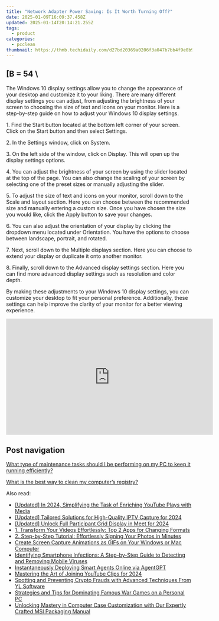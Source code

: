 ```yaml
---
title: "Network Adapter Power Saving: Is It Worth Turning Off?"
date: 2025-01-09T16:09:37.458Z
updated: 2025-01-14T20:14:21.255Z
tags:
  - product
categories:
  - pcclean
thumbnail: https://thmb.techidaily.com/d27bd20369a0206f3a047b7bb4f9e0b9ec6c2aca32544460f90baebbc95c9231.jpg
---
```


## \[B = 54 \

The Windows 10 display settings allow you to change the appearance of your desktop and customize it to your liking. There are many different display settings you can adjust, from adjusting the brightness of your screen to choosing the size of text and icons on your monitor. Here is a step-by-step guide on how to adjust your Windows 10 display settings. 

1\. Find the Start button located at the bottom left corner of your screen. Click on the Start button and then select Settings.

2\. In the Settings window, click on System.

3\. On the left side of the window, click on Display. This will open up the display settings options. 

4\. You can adjust the brightness of your screen by using the slider located at the top of the page. You can also change the scaling of your screen by selecting one of the preset sizes or manually adjusting the slider.

5\. To adjust the size of text and icons on your monitor, scroll down to the Scale and layout section. Here you can choose between the recommended size and manually entering a custom size. Once you have chosen the size you would like, click the Apply button to save your changes.

6\. You can also adjust the orientation of your display by clicking the dropdown menu located under Orientation. You have the options to choose between landscape, portrait, and rotated.

7\. Next, scroll down to the Multiple displays section. Here you can choose to extend your display or duplicate it onto another monitor.

8\. Finally, scroll down to the Advanced display settings section. Here you can find more advanced display settings such as resolution and color depth. 

By making these adjustments to your Windows 10 display settings, you can customize your desktop to fit your personal preference. Additionally, these settings can help improve the clarity of your monitor for a better viewing experience.

<!-- affiliate ads begin -->
<iframe width="560" height="315" src="https://www.youtube.com/embed/LT4sdZgUvRQ?si=SvQD5FouEzu4UHpJ" title="YouTube video player" frameborder="0" allow="accelerometer; autoplay; clipboard-write; encrypted-media; gyroscope; picture-in-picture; web-share" referrerpolicy="strict-origin-when-cross-origin" allowfullscreen></iframe>
<!-- affiliate ads end -->

## Post navigation

[What type of maintenance tasks should I be performing on my PC to keep it running efficiently?](https://tools.techidaily.com/pcclean/products/)

[What is the best way to clean my computer’s registry?](https://tools.techidaily.com/pcclean/products/)

<ins class="adsbygoogle"
     style="display:block"
     data-ad-format="autorelaxed"
     data-ad-client="ca-pub-7571918770474297"
     data-ad-slot="1223367746"></ins>

<ins class="adsbygoogle"
     style="display:block"
     data-ad-client="ca-pub-7571918770474297"
     data-ad-slot="8358498916"
     data-ad-format="auto"
     data-full-width-responsive="true"></ins>

<span class="atpl-alsoreadstyle">Also read:</span>
<div><ul>
<li><a href="https://fox-friendly.techidaily.com/updated-in-2024-simplifying-the-task-of-enriching-youtube-plays-with-media/"><u>[Updated] In 2024, Simplifying the Task of Enriching YouTube Plays with Media</u></a></li>
<li><a href="https://visual-screen-recording.techidaily.com/updated-tailored-solutions-for-high-quality-iptv-capture-for-2024/"><u>[Updated] Tailored Solutions for High-Quality IPTV Capture for 2024</u></a></li>
<li><a href="https://screen-mirroring-recording.techidaily.com/updated-unlock-full-participant-grid-display-in-meet-for-2024/"><u>[Updated] Unlock Full Participant Grid Display in Meet for 2024</u></a></li>
<li><a href="https://win-updates.techidaily.com/1-transform-your-videos-effortlessly-top-2-apps-for-changing-formats/"><u>1. Transform Your Videos Effortlessly: Top 2 Apps for Changing Formats</u></a></li>
<li><a href="https://win-updates.techidaily.com/2-step-by-step-tutorial-effortlessly-signing-your-photos-in-minutes/"><u>2. Step-by-Step Tutorial: Effortlessly Signing Your Photos in Minutes</u></a></li>
<li><a href="https://video-capture.techidaily.com/create-screen-capture-animations-as-gifs-on-your-windows-or-mac-computer/"><u>Create Screen Capture Animations as GIFs on Your Windows or Mac Computer</u></a></li>
<li><a href="https://win-updates.techidaily.com/identifying-smartphone-infections-a-step-by-step-guide-to-detecting-and-removing-mobile-viruses/"><u>Identifying Smartphone Infections: A Step-by-Step Guide to Detecting and Removing Mobile Viruses</u></a></li>
<li><a href="https://tech-savvy.techidaily.com/instantaneously-deploying-smart-agents-online-via-agentgpt/"><u>Instantaneously Deploying Smart Agents Online via AgentGPT</u></a></li>
<li><a href="https://youtube-stream.techidaily.com/mastering-the-art-of-joining-youtube-clips-for-2024/"><u>Mastering the Art of Joining YouTube Clips for 2024</u></a></li>
<li><a href="https://fox-zaraz.techidaily.com/spotting-and-preventing-crypto-frauds-with-advanced-techniques-from-yl-software/"><u>Spotting and Preventing Crypto Frauds with Advanced Techniques From YL Software</u></a></li>
<li><a href="https://win-updates.techidaily.com/strategies-and-tips-for-dominating-famous-war-games-on-a-personal-pc/"><u>Strategies and Tips for Dominating Famous War Games on a Personal PC</u></a></li>
<li><a href="https://win-updates.techidaily.com/unlocking-mastery-in-computer-case-customization-with-our-expertly-crafted-msi-packaging-manual/"><u>Unlocking Mastery in Computer Case Customization with Our Expertly Crafted MSI Packaging Manual</u></a></li>
</ul></div>

